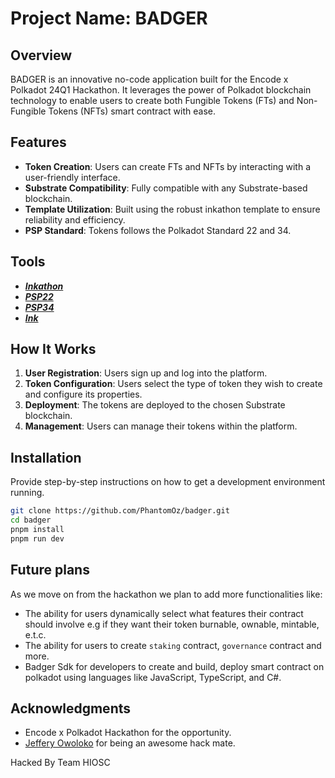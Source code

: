 # Project Name: BADGER

## Overview

BADGER is an innovative no-code application built for the Encode x Polkadot 24Q1 Hackathon. It leverages the power of Polkadot blockchain technology to enable users to create both Fungible Tokens (FTs) and Non-Fungible Tokens (NFTs) smart contract with ease.

## Features

- **Token Creation**: Users can create FTs and NFTs by interacting with a user-friendly interface.
- **Substrate Compatibility**: Fully compatible with any Substrate-based blockchain.
- **Template Utilization**: Built using the robust inkathon template to ensure reliability and efficiency.
- **PSP Standard**: Tokens follows the Polkadot Standard 22 and 34.

## Tools

- [**_Inkathon_**](https://github.com/scio-labs/inkathon)
- [**_PSP22_**](https://github.com/Cardinal-Cryptography/PSP22)
- [**_PSP34_**](https://github.com/Cardinal-Cryptography/PSP34)
- [**_Ink_**](https://use.ink/smart-contracts-polkadot/)

## How It Works

1. **User Registration**: Users sign up and log into the platform.
2. **Token Configuration**: Users select the type of token they wish to create and configure its properties.
3. **Deployment**: The tokens are deployed to the chosen Substrate blockchain.
4. **Management**: Users can manage their tokens within the platform.

## Installation

Provide step-by-step instructions on how to get a development environment running.

```bash
git clone https://github.com/PhantomOz/badger.git
cd badger
pnpm install
pnpm run dev
```

## Future plans

As we move on from the hackathon we plan to add more functionalities like:

- The ability for users dynamically select what features their contract should involve e.g if they want their token burnable, ownable, mintable, e.t.c.
- The ability for users to create `staking` contract, `governance` contract and more.
- Badger Sdk for developers to create and build, deploy smart contract on polkadot using languages like JavaScript, TypeScript, and C#.

## Acknowledgments

- Encode x Polkadot Hackathon for the opportunity.
- [Jeffery Owoloko](https://github.com/JeffreyJoel) for being an awesome hack mate.

Hacked By Team HIOSC
